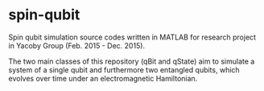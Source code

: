 # spin-qubit
Spin qubit simulation source codes written in MATLAB for research project in Yacoby Group (Feb. 2015 - Dec. 2015). 

The two main classes of this repository (qBit and qState) aim to simulate a system of a single qubit and furthermore two entangled qubits, which evolves over time under an electromagnetic Hamiltonian.
